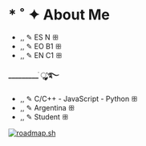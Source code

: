 # * ˚ ✦ About Me
- ,, ✎ ES N ꕥ
- ,, ✎ EO B1 ꕥ
- ,, ✎ EN C1 ꕥ

**_________ ׂׂૢ་༘࿐**
- ,, ✎ C/C++ - JavaScript - Python ꕥ
- ,, ✎ Argentina ꕥ
- ,, ✎ Student ꕥ

[![roadmap.sh](https://roadmap.sh/card/wide/6841b35f846bd2eeedde8b9d?variant=dark&roadmaps=cpp%2Cpython%2Cfull-stack%2Clinux)](https://roadmap.sh)
